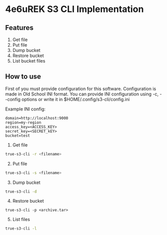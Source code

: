# 4e6uREK S3 CLI Implementation

## Features
1. Get file
2. Put file
3. Dump bucket
4. Restore bucket
5. List bucket files

## How to use

First of you must provide configuration for this software. Configuration is made in Old School INI format.
You can provide INI configuration using -c, --config options or write it in $HOME/.config/s3-cli/config.ini

Example INI config:
```
domain=http://localhost:9000
region=my-region
access_key=<ACCESS_KEY>
secret_key=<SECRET_kEY>
bucket=test
```

1. Get file
```sh
true-s3-cli -r <filename>
```

2. Put file
```sh
true-s3-cli -s <filename>
```

3. Dump bucket
```sh
true-s3-cli -d
```

4. Restore bucket
```
true-s3-cli -p <archive.tar>
```

5. List files
```sh
true-s3-cli -l
```
